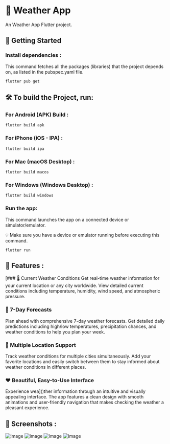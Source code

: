# 📱 Weather App

An Weather App Flutter project.

## 🚀 Getting Started

### Install dependencies :
This command fetches all the packages (libraries) that the project depends on, as listed in the pubspec.yaml file.
```
flutter pub get
```

## 🛠️ To build the Project, run:

### For Android (APK) Build :
```
flutter build apk
```
### For iPhone (iOS - IPA) :
```
flutter build ipa
```
### For Mac (macOS Desktop) :
```
flutter build macos
```
### For Windows (Windows Desktop) :
```
flutter build windows
```

### Run the app:
This command launches the app on a connected device or simulator/emulator.

💡 Make sure you have a device or emulator running before executing this command.
```
flutter run
```

## 🎯 Features :

[### 🌡️ Current Weather Conditions
Get real-time weather information for your current location or any city worldwide. View detailed current conditions including temperature, humidity, wind speed, and atmospheric pressure.
### 📅 7-Day Forecasts
Plan ahead with comprehensive 7-day weather forecasts. Get detailed daily predictions including high/low temperatures, precipitation chances, and weather conditions to help you plan your week.
### 📍 Multiple Location Support
Track weather conditions for multiple cities simultaneously. Add your favorite locations and easily switch between them to stay informed about weather conditions in different places.
### ❤️ Beautiful, Easy-to-Use Interface
Experience wea]()ther information through an intuitive and visually appealing interface. The app features a clean design with smooth animations and user-friendly navigation that makes checking the weather a pleasant experience.

## 📱 Screenshots :

![image](./ui/image1.png)
![image](./ui/image2.png)
![image](./ui/image3.png)
![image](./ui/image4.png)

